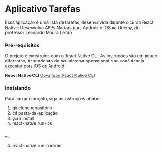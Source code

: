 # Aplicativo Tarefas

Essa aplicação é uma lista de tarefas, desenvolvida durante o curso React Native: Desenvolva APPs Nativas para Android e iOS na Udemy, do professor Leonardo Moura Leitão

### Pré-requisitos

O projeto é construído com o React Native CLI. As instruções são um pouco diferentes, dependendo do seu sistema operacional e se você deseja executar para iOS ou Android.

**React Native CLI** [Download React Native CLI](https://facebook.github.io/react-native/docs/getting-started)

### Instalando

Para baixar o projeto, siga as instruções abaixo

1. git clone repositório
2. cd pasta-da-aplicação
3. yarn install
4. react-native run-ios
```

ou

```
4. react-native run-android
```
